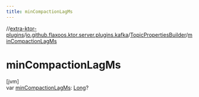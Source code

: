 ```yaml
---
title: minCompactionLagMs
---
```

//[extra-ktor-plugins](../../../index.md)/[io.github.flaxoos.ktor.server.plugins.kafka](../index.md)/[TopicPropertiesBuilder](index.md)/[minCompactionLagMs](min-compaction-lag-ms.md)



# minCompactionLagMs



[jvm]\
var [minCompactionLagMs](min-compaction-lag-ms.md): [Long](https://kotlinlang.org/api/latest/jvm/stdlib/kotlin/-long/index.md)?




